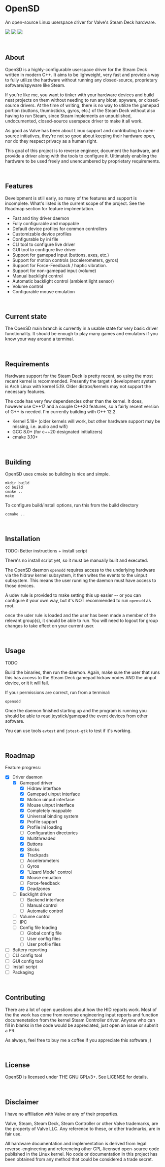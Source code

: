 # OpenSD
An open-source Linux userspace driver for Valve's Steam Deck hardware.

[![](https://img.shields.io/badge/License-GPLv3-blueviolet?style=for-the-badge)]() [![](https://img.shields.io/badge/Written%20in-C%2B%2B-f34b7d?style=for-the-badge)]() [![](https://img.shields.io/badge/PayPal-Donate-blue?style=for-the-badge&logo=paypal)](https://paypal.me/SeeKntr0py)


<br>

## About
OpenSD is a highly-configurable userspace driver for the Steam Deck written in modern C++.  It aims to be lighweight, very fast and provide a way to fully utilize the hardware without running any closed-source, proprietary software/spyware like Steam.

If you're like me, you want to tinker with your hardware devices and build neat projects on them without needing to run any bloat, spyware, or closed-source drivers.  At the time of writing, there is no way to utilize the gamepad portion (buttons, thumbsticks, gyros, etc.) of the Steam Deck without also having to run Steam, since Steam implements an unpublished, undocumented, closed-source userspace driver to make it all work.

As good as Valve has been about Linux support and contributing to open-source initiatives, they're not so good about keeping their hardware open, nor do they respect privacy as a human right.

This goal of this project is to reverse engineer, document the hardware, and provide a driver along with the tools to configure it.  Ultimately enabling the hardware to be used freely and unencumbered by proprietary requirements.

<br>

## Features
Development is still early, so many of the features and support is incomplete.  What's listed is the current scope of the project.  See the Roadmap section for feature implmentation.

- Fast and tiny driver daemon
- Fully configurable and mappable
- Default device profiles for common controllers
- Customizable device profiles
- Configurable by ini file
- CLI tool to configure live driver
- GUI tool to configure live driver
- Support for gamepad input (buttons, axes, etc.)
- Support for motion controls (accelerometers, gyros)
- Support for Force-Feedback / haptic vibration.
- Support for non-gamepad input (volume)
- Manual backlight control
- Automatic backlight control (ambient light sensor)
- Volume control
- Configurable mouse emulation

<br>

## Current state
The OpenSD main branch is currently in a usable state for very basic driver functionality.  It should be enough to play many games and emulators if you know your way around a terminal.

<br>

## Requirements
Hardware support for the Steam Deck is pretty recent, so using the most recent kernel is recommended.  Presently the target / development system is Arch Linux with kernel 5.19.  Older distros/kernels may not support the necessary features.

The code has very few dependencies other than the kernel.  It does, however use C++17 and a couple C++20 features, so a fairly recent version of G++ is needed.  I'm currently building with G++ 12.2.

- Kernel 5.18+  (older kernels will work, but other hardware support may be missing, i.e. audio and wifi)
- GCC 8.0+ (for c++20 designated initializers)
- cmake 3.10+

<br>

## Building
OpenSD uses cmake so building is nice and simple.
```
mkdir build
cd build
cmake ..
make
```

To configure build/install options, run this from the build directory
```
ccmake ..
```

<br>

## Installation
TODO:  Better instructions + install script

There's no install script yet, so it must be manually built and executed.

The OpenSD daemon `opensdd` requires access to the underlying hardware via the hidraw kernel subsystem, it then wites the events to the uinput subsystem.  This means the user running the daemon must have access to those devices.  

A udev rule is provided to make setting this up easier -- or you can configure it your own way, but it's NOT recommended to run `opensdd` as root.

once the uder rule is loaded and the user has been made a member of the relevant group(s), it should be able to run.  You will need to logout for group changes to take effect on your current user.

<br>

## Usage
TODO

Build the binaries, then run the daemon.  Again, make sure the user that runs this has access to the Steam Deck gamepad hidraw nodes AND the uinput device, or it it will fail.

If your permissions are correct, run from a terminal:
```
opensdd
```

Once the daemon finished starting up and the program is running you should be able to read joystick/gamepad the event devices from other software.

You can use tools `evtest` and `jstest-gtk` to test if it's working.

<br>

## Roadmap
Feature progress:

- [x]   Driver daemon
    - [x]   Gamepad driver
        - [x]   Hidraw interface
        - [x]   Gamepad uinput interface
        - [x]   Motion uinput interface
        - [x]   Mouse uinput interface
        - [x]   Completely mappable
        - [x]   Universal binding system
        - [x]   Profile support
        - [x]   Profile ini loading
        - [ ]   Configuration directories
        - [x]   Multithreaded
        - [x]   Buttons
        - [x]   Sticks
        - [x]   Trackpads
        - [ ]   Accelerometers
        - [ ]   Gyros
        - [x]   "Lizard Mode" control
        - [x]   Mouse emuation
        - [ ]   Force-feedback
        - [x]   Deadzones
    - [ ]   Backlight driver
        - [ ]   Backend interface
        - [ ]   Manual control
        - [ ]   Automatic control
    - [ ]   Volume control
    - [ ]   IPC
    - [ ]   Config file loading
        - [ ]   Global config file
        - [ ]   User config files
        - [ ]   User profile files
- [ ]   Battery reporting
- [ ]   CLI config tool
- [ ]   GUI config tool
- [ ]   Install script
- [ ]   Packaging

<br>

## Contributing
There are a lot of open questions about how the HID reports work.  Most of the the work has come from reverse engineering input reports and function documenetation from the kernel Steam Controller driver.  Anyone who can fill in blanks in the code would be appreciated, just open an issue or submit a PR.

As always, feel free to buy me a coffee if you appreciate this software ;)

<br>

## License
OpenSD is licensed under THE GNU GPLv3+.  See LICENSE for details.

<br>

## Disclaimer
I have no affiliation with Valve or any of their properties.

Valve, Steam, Steam Deck, Steam Controller or other Valve trademarks, are the property of Valve LLC.  Any reference to these, or other tradmarks, are in fair use.

All hardware documentation and implementation is derived from legal reverse-engineering and referencing other GPL-licensed open-source code published in the Linux kernel.  No code or documentation in this project has been obtained from any method that could be considered a trade secret.
